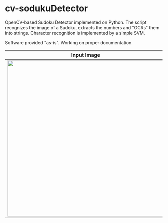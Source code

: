 # cv-sodukuDetector
OpenCV-based Sudoku Detector implemented on Python. The script recognizes the image of a Sudoku, extracts the numbers and "OCRs" them into strings.
Character recognition is implemented by a simple SVM.

Software provided "as-is". Working on proper documentation.

|        Input Image        |Output Image             |
----------------------------|---------------------------|
|<img src="https://user-images.githubusercontent.com/8327505/210124868-3d0497ac-ef2d-4328-adca-da539c27b889.png" width="500"/>|<img src="https://user-images.githubusercontent.com/8327505/210124863-784a3da5-0cd0-4f58-a8fe-15c697e21c07.png" width="500"/>
